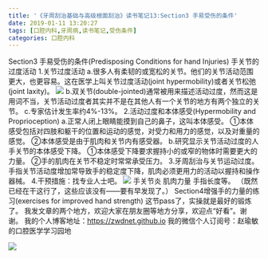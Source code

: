 ```yaml
---
title: '《牙周刮治基础与高级根面刮治》读书笔记13:Section3 手易受伤的条件'
date: 2019-01-11 13:20:27
tags: [口腔内科,牙周病,读书笔记,受伤条件]
categories: 口腔内科
---
```

Section3 手易受伤的条件(Predisposing Conditions for hand Injuries)
手关节的过度活动
1.关节过度活动
a.很多人有柔韧的或宽松的关节。他们的关节活动范围更大，也更容易。这在医学上叫关节过度活动(joint hypermobility)或者关节松弛(joint laxity)。
![](https://zymblog-1258069789.cos.ap-chengdu.myqcloud.com/blog0083-yzgzjc13/01.jpg)
b.双关节(double-jointed)通常被用来描述活动过度，然而这是用词不当，关节活动过度者其实并不是在其他人有一个关节的地方有两个独立的关节。
c.专家估计发生率约4%-13%。
2.活动过度和本体感受(Hypermobility and Proprioception)
a.正常人闭上眼睛能摸到自己的鼻子，这叫本体感受。
①本体感受包括对四肢和躯干的位置和运动的感觉，对受力和用力的感觉，以及对重量的感觉。
②本体感受是由于肌肉和关节内有感受器。
b.研究显示关节活动过度的人手关节的本体感受下降。
①本体感受下降要求握持小的或窄的物体时需要更大的力量。
②手的肌肉在关节不稳定时常常承受压力。
3.牙周刮治与关节运动过度。
手指关节活动度增加常导致手的稳定度下降，肌肉必须更用力的活动以握持和操作器械。
4.干预措施：找专业人士吧。
![](https://zymblog-1258069789.cos.ap-chengdu.myqcloud.com/blog0083-yzgzjc13/02.jpg)
手关节炎
肌肉力量
手指长度等。
（既然已经在干这行了，这些应该没有——要有早发现了。）
Section4增强手的力量的练习(exercises for improved hand strength)
这节pass了，实操就是最好的锻炼了。
我发文章的两个地方，欢迎大家在朋友圈等地方分享，欢迎点“好看”。谢谢。
我的个人博客地址：https://zwdnet.github.io
我的微信个人订阅号：赵瑜敏的口腔医学学习园地

![](https://zymblog-1258069789.cos.ap-chengdu.myqcloud.com/other/wx.jpg)